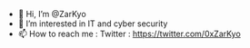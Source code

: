 - 👋 Hi, I’m @ZarKyo
- 👀 I’m interested in IT and cyber security
- 📫 How to reach me :
Twitter : https://twitter.com/0xZarKyo
